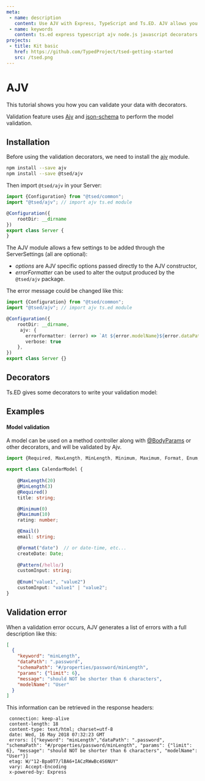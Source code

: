 ```yaml
---
meta:
 - name: description
   content: Use AJV with Express, TypeScript and Ts.ED. AJV allows you to validate your data models from a JsonSchema.
 - name: keywords
   content: ts.ed express typescript ajv node.js javascript decorators jsonschema class models
projects:
 - title: Kit basic
   href: https://github.com/TypedProject/tsed-getting-started
   src: /tsed.png
---
```


# AJV <Badge text="beta" type="warn"/>

<Banner src="https://ajv.js.org/images/ajv_logo.png" href="https://ajv.js.org/" height="100" />

This tutorial shows you how you can validate your data with decorators.

Validation feature uses [Ajv](https://github.com/epoberezkin/ajv)
 and [json-schema](http://json-schema.org/latest/json-schema-validation.html) to perform the model validation.
 
<Projects type="examples"/>

## Installation

Before using the validation decorators, we need to install the [ajv](https://www.npmjs.com/package/ajv) module.

```bash
npm install --save ajv
npm install --save @tsed/ajv
```

Then import `@tsed/ajv` in your Server:

```typescript
import {Configuration} from "@tsed/common";
import "@tsed/ajv"; // import ajv ts.ed module

@Configuration({
    rootDir: __dirname
})
export class Server {
}
```

The AJV module allows a few settings to be added through the ServerSettings (all are optional):

* *options* are AJV specific options passed directly to the AJV constructor,
* *errorFormatter* can be used to alter the output produced by the `@tsed/ajv` package.

The error message could be changed like this:

```typescript
import {Configuration} from "@tsed/common";
import "@tsed/ajv"; // import ajv ts.ed module

@Configuration({
    rootDir: __dirname,
     ajv: {
       errorFormatter: (error) => `At ${error.modelName}${error.dataPath}, value '${error.data}' ${error.message}`,
       verbose: true
    },
})
export class Server {}
```

## Decorators

Ts.ED gives some decorators to write your validation model:

<ApiList query="status.includes('decorator') && status.includes('validation')" />

## Examples
#### Model validation

A model can be used on a method controller along with [@BodyParams](/api/common/filters/decorators/BodyParams.md) or other decorators, and will
be validated by Ajv.

```typescript
import {Required, MaxLength, MinLength, Minimum, Maximum, Format, Enum, Pattern, Email} from "@tsed/common";

export class CalendarModel {
    
    @MaxLength(20)
    @MinLength(3)
    @Required()
    title: string;

    @Minimum(0)
    @Maximum(10)
    rating: number;

    @Email()
    email: string;

    @Format("date")  // or date-time, etc...
    createDate: Date;
    
    @Pattern(/hello/)
    customInput: string;
    
    @Enum("value1", "value2")
    customInput: "value1" | "value2";
}
```

## Validation error

When a validation error occurs, AJV generates a list of errors with a full description like this:

```json
[
  {
    "keyword": "minLength",
    "dataPath": ".password",
    "schemaPath": "#/properties/password/minLength",
    "params": {"limit": 6},
    "message": "should NOT be shorter than 6 characters",
    "modelName": "User"
  }
]
```

This information can be retrieved in the response headers:

```
 connection: keep-alive
 content-length: 18
 content-type: text/html; charset=utf-8
 date: Wed, 16 May 2018 07:32:23 GMT
 errors: [{"keyword": "minLength","dataPath": ".password", "schemaPath": "#/properties/password/minLength", "params": {"limit": 6}, "message": "should NOT be shorter than 6 characters", "modelName": "User"}]
 etag: W/"12-Bpa0T7/lBA6+IACzRWwBc4S6NUY"
 vary: Accept-Encoding
 x-powered-by: Express
```
